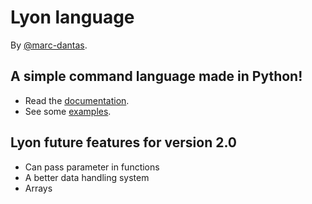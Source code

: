 # Lyon language
By [@marc-dantas](https://github.com/marc-dantas).
## A simple command language made in Python!

- Read the [documentation](./markdown_docs/index.md).
- See some [examples](./markdown_docs/examples.md).

## Lyon future features for version 2.0
- Can pass parameter in functions
- A better data handling system
- Arrays
